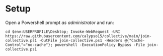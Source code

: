# Setup
Open a Powershell prompt *as administrator* and run:
```
cd $env:USERPROFILE\Desktop; Invoke-WebRequest -URI https://raw.githubusercontent.com/calypso15/collective/main/join-collective.ps1 -OutFile join-collective.ps1 -Headers @{"Cache-Control"="no-cache"}; powershell -ExecutionPolicy Bypass -File join-collective.ps1
```
